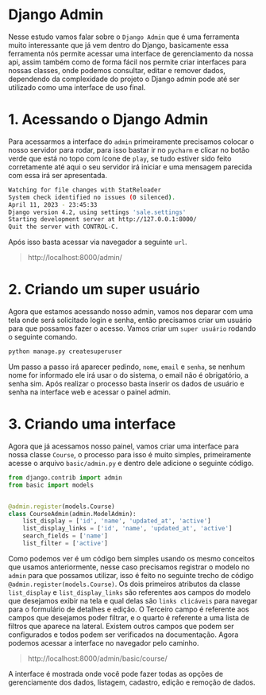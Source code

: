 # Django Admin

Nesse estudo vamos falar sobre o `Django Admin` que é uma ferramenta muito interessante que já vem dentro do Django, basicamente essa ferramenta nós permite acessar uma interface de gerenciamento da nossa api, assim também como de forma fácil nos permite criar interfaces para nossas classes, onde podemos consultar, editar e remover dados, dependendo da complexidade do projeto o Django admin pode até ser utilizado como uma interface de uso final.

# 1. Acessando o Django Admin

Para acessarmos a interface do `admin` primeiramente precisamos colocar o nosso servidor para rodar, para isso bastar ir no `pycharm` e clicar no botão verde que está no topo com ícone de `play`, se tudo estiver sido feito corretamente até aqui o seu servidor irá iniciar e uma mensagem parecida com essa irá ser apresentada.

```sh
Watching for file changes with StatReloader
System check identified no issues (0 silenced).
April 11, 2023 - 23:45:33
Django version 4.2, using settings 'sale.settings'
Starting development server at http://127.0.0.1:8000/
Quit the server with CONTROL-C.
```
Após isso basta acessar via navegador a seguinte `url`.

> http://localhost:8000/admin/

# 2. Criando um super usuário

Agora que estamos acessando nosso admin, vamos nos deparar com uma tela onde será solicitado login e senha, então precisamos criar um usuário para que possamos fazer o acesso. Vamos criar um `super usuário` rodando o seguinte comando.

```sh
python manage.py createsuperuser
```
Um passo a passo irá aparecer pedindo, `nome`, `email` e `senha`, se nenhum nome for informado ele irá usar o do sistema, o email não é obrigatório, a senha sim.
Após realizar o processo basta inserir os dados de usuário e senha na interface web e acessar o painel admin.

# 3. Criando uma interface

Agora que já acessamos nosso painel, vamos criar uma interface para nossa classe `Course`, o processo para isso é muito simples, primeiramente acesse o arquivo `basic/admin.py` e dentro dele adicione o seguinte código.

```py
from django.contrib import admin
from basic import models


@admin.register(models.Course)
class CourseAdmin(admin.ModelAdmin):
    list_display = ['id', 'name', 'updated_at', 'active']
    list_display_links = ['id', 'name', 'updated_at', 'active']
    search_fields = ['name']
    list_filter = ['active']

```

Como podemos ver é um código bem simples usando os mesmo conceitos que usamos anteriormente, nesse caso precisamos registrar o modelo no `admin` para que possamos utilizar, isso é feito no seguinte trecho de código `@admin.register(models.Course)`.
Os dois primeiros atributos da classe `list_display` e `list_display_links` são referentes aos campos do modelo que desejamos exibir na tela e qual delas são `links clicáveis` para navegar para o formulário de detalhes e edição.
O Terceiro campo é referente aos campos que desejamos poder filtrar, e o quarto é referente a uma lista de filtros que aparece na lateral.
Existem outros campos que podem ser configurados e todos podem ser verificados na documentação.
Agora podemos acessar a interface no navegador pelo caminho.

> http://localhost:8000/admin/basic/course/

A interface é mostrada onde você pode fazer todas as opções de gerenciamente dos dados, listagem, cadastro, edição e remoção de dados.